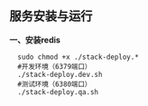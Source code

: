 ## 服务安装与运行 ##
**一、安装redis**
```
  sudo chmod +x ./stack-deploy.*
  #开发环境（6379端口）
  ./stack-deploy.dev.sh
  #测试环境（6380端口）
  ./stack-deploy.qa.sh
```